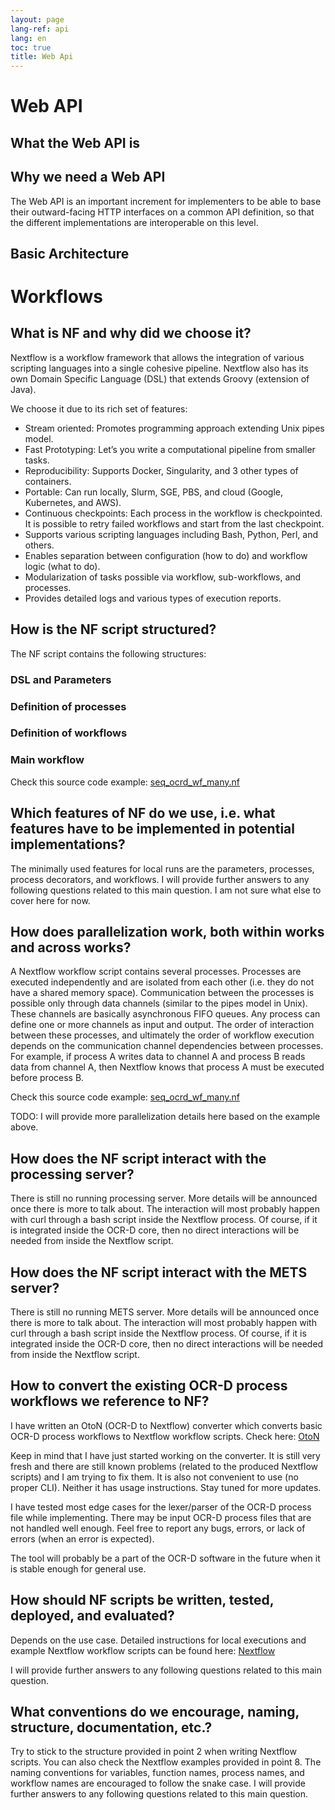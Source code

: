 ```yaml
---
layout: page
lang-ref: api
lang: en
toc: true
title: Web Api
---
```


# Web API

## What the Web API is

## Why we need a Web API

The Web API is an important increment for implementers to be able to base their outward-facing HTTP 
interfaces on a common API definition, so that the different implementations are interoperable on this level.

## Basic Architecture

# Workflows

## What is NF and why did we choose it?

Nextflow is a workflow framework that allows the integration of various scripting languages into a single cohesive pipeline. Nextflow also has its own Domain Specific Language (DSL) that extends Groovy (extension of Java).

We choose it due to its rich set of features:
- Stream oriented: Promotes programming approach extending Unix pipes model.
- Fast Prototyping: Let’s you write a computational pipeline from smaller tasks.
- Reproducibility: Supports Docker, Singularity, and 3 other types of containers.
- Portable: Can run locally, Slurm, SGE, PBS, and cloud (Google, Kubernetes, and AWS).
- Continuous checkpoints: Each process in the workflow is checkpointed. It is possible to retry 
failed workflows and start from the last checkpoint.
- Supports various scripting languages including Bash, Python, Perl, and others.
- Enables separation between configuration (how to do) and workflow logic (what to do).
- Modularization of tasks possible via workflow, sub-workflows, and processes.
- Provides detailed logs and various types of execution reports.

## How is the NF script structured?

The NF script contains the following structures:
### DSL and Parameters
### Definition of processes
### Definition of workflows
### Main workflow

Check this source code example: [seq_ocrd_wf_many.nf](https://github.com/MehmedGIT/OPERANDI_TestRepo/blob/master/ExampleWorkflows/Nextflow/workflow4/seq_ocrd_wf_many.nf)

## Which features of NF do we use, i.e. what features have to be implemented in potential implementations?
The minimally used features for local runs are the parameters, processes, process decorators, and workflows. I will provide further answers to any following questions related to this main question. I am not sure what else to cover here for now.

## How does parallelization work, both within works and across works?

A Nextflow workflow script contains several processes. Processes are executed independently and are isolated from each other (i.e. they do not have a shared memory space). Communication between the processes is possible only through data channels (similar to the pipes model in Unix). These channels are basically asynchronous FIFO queues. Any process can define one or more channels as input and output. The order of interaction between these processes, and ultimately the order of workflow execution depends on the communication channel dependencies between processes. For example, if process A writes data to channel A and process B reads data from channel A, then Nextflow knows that process A must be executed before process B.

Check this source code example: [seq_ocrd_wf_many.nf](https://github.com/MehmedGIT/OPERANDI_TestRepo/blob/master/ExampleWorkflows/Nextflow/workflow4/seq_ocrd_wf_many.nf)

TODO: I will provide more parallelization details here based on the example above.

## How does the NF script interact with the processing server?
There is still no running processing server. More details will be announced once there is more to talk about. The interaction will most probably happen with curl through a bash script inside the Nextflow process. Of course, if it is integrated inside the OCR-D core, then no direct interactions will be needed from inside the Nextflow script.

## How does the NF script interact with the METS server?
There is still no running METS server. More details will be announced once there is more to talk about. The interaction will most probably happen with curl through a bash script inside the Nextflow process. Of course, if it is integrated inside the OCR-D core, then no direct interactions will be needed from inside the Nextflow script.

## How to convert the existing OCR-D process workflows we reference to NF?
I have written an OtoN (OCR-D to Nextflow) converter which converts basic OCR-D process workflows to Nextflow workflow scripts. Check here: [OtoN](https://github.com/MehmedGIT/OtoN_Converter)

Keep in mind that I have just started working on the converter. It is still very fresh and there are still known problems (related to the produced Nextflow scripts) and I am trying to fix them. It is also not convenient to use (no proper CLI). Neither it has usage instructions. Stay tuned for more updates. 

I have tested most edge cases for the lexer/parser of the OCR-D process file while implementing. There may be 
input OCR-D process files that are not handled well enough. Feel free to report any bugs, errors, or lack of errors (when an error is expected). 

The tool will probably be a part of the OCR-D software in the future when it is stable enough for general use.

## How should NF scripts be written, tested, deployed, and evaluated?
Depends on the use case. Detailed instructions for local executions and example Nextflow workflow scripts can be found here: [Nextflow](https://github.com/MehmedGIT/OPERANDI_TestRepo/tree/master/ExampleWorkflows/Nextflow)

I will provide further answers to any following questions related to this main question.

## What conventions do we encourage, naming, structure, documentation, etc.?
Try to stick to the structure provided in point 2 when writing Nextflow scripts. You can also check the Nextflow examples provided in point 8. The naming conventions for variables, function names, process names, and workflow names are encouraged to follow the snake case. I will provide further answers to any following questions related to this main question.

